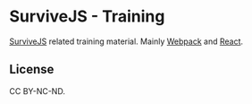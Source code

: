 # SurviveJS - Training

[SurviveJS](http://survivejs.com/) related training material. Mainly [Webpack](https://webpack.github.io/) and [React](https://facebook.github.io/react/).

## License

CC BY-NC-ND.

